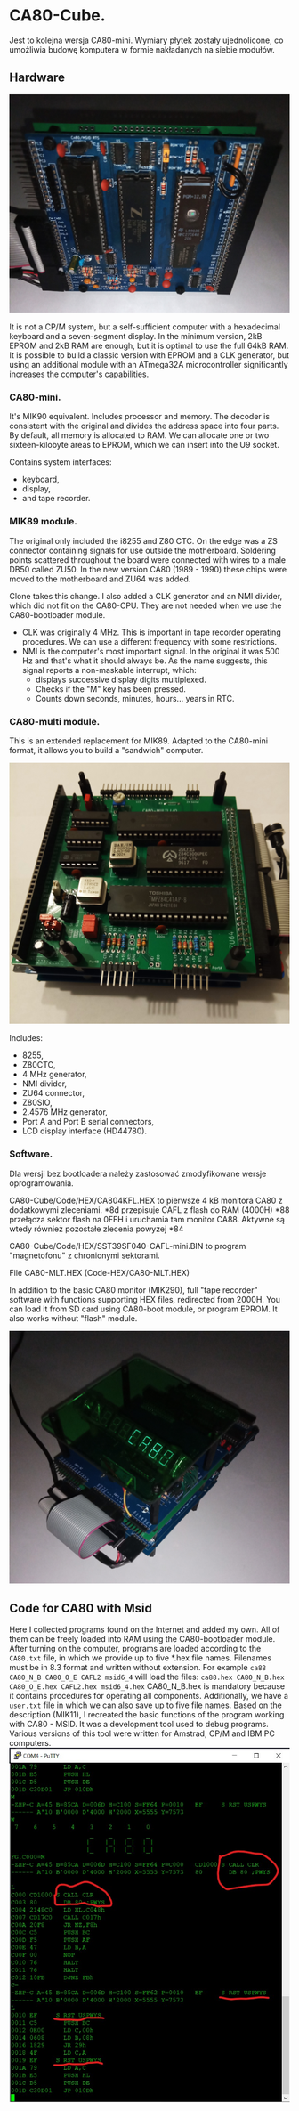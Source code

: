 # CA80-Cube.

Jest to kolejna wersja CA80-mini. Wymiary płytek zostały ujednolicone, co umożliwia budowę komputera w formie nakładanych na siebie modułów.


## Hardware

![Assembled modules](https://github.com/ZegarNotAvailable/CloneFactory/blob/main/CA80-Cube/HW/Pics/Kanapka-mini-CPU.jpg)

It is not a CP/M system, but a self-sufficient computer with a hexadecimal keyboard and a seven-segment display.
In the minimum version, 2kB EPROM and 2kB RAM are enough, but it is optimal to use the full 64kB RAM.
It is possible to build a classic version with EPROM and a CLK generator, but using an additional module with an ATmega32A microcontroller significantly increases the computer's capabilities.

### CA80-mini.

It's MIK90 equivalent. Includes processor and memory. The decoder is consistent with the original and divides the address space into four parts. 
By default, all memory is allocated to RAM. We can allocate one or two sixteen-kilobyte areas to EPROM, which we can insert into the U9 socket. 

Contains system interfaces: 
- keyboard,
- display,
- and tape recorder.

### MIK89 module.

The original only included the i8255 and Z80 CTC. On the edge was a ZS connector containing signals for use outside the motherboard. 
Soldering points scattered throughout the board were connected with wires to a male DB50 called ZU50.
In the new version CA80 (1989 - 1990) these chips were moved to the motherboard and ZU64 was added.

Clone takes this change. I also added a CLK generator and an NMI divider, which did not fit on the CA80-CPU.
They are not needed when we use the CA80-bootloader module.

- CLK was originally 4 MHz. This is important in tape recorder operating procedures. We can use a different frequency with some restrictions.
- NMI is the computer's most important signal. In the original it was 500 Hz and that's what it should always be.
  As the name suggests, this signal reports a non-maskable interrupt, which:
  - displays successive display digits multiplexed.
  - Checks if the "M" key has been pressed.
  - Counts down seconds, minutes, hours... years in RTC.
 
### CA80-multi module.

This is an extended replacement for MIK89. Adapted to the CA80-mini format, it allows you to build a "sandwich" computer.

![CA80-multi](https://github.com/ZegarNotAvailable/CloneFactory/blob/main/CA80-mini/HW/Pics/CA-MULTI-ASEMBLED.jpg)

Includes:
- 8255,
- Z80CTC,
- 4 MHz generator,
- NMI divider,
- ZU64 connector,
- Z80SIO,
- 2.4576 MHz generator,
- Port A and Port B serial connectors,
- LCD display interface (HD44780).

### Software.

Dla wersji bez bootloadera należy zastosować zmodyfikowane wersje oprogramowania.

CA80-Cube/Code/HEX/CA804KFL.HEX to pierwsze 4 kB monitora CA80 z dodatkowymi zleceniami. 
*8d przepisuje CAFL z flash do RAM (4000H)
*88 przełącza sektor flash na 0FFH i uruchamia tam monitor CA88. Aktywne są wtedy również pozostałe zlecenia powyżej *84

CA80-Cube/Code/HEX/SST39SF040-CAFL-mini.BIN to program "magnetofonu" z chronionymi sektorami.








File CA80-MLT.HEX (Code-HEX/CA80-MLT.HEX)

In addition to the basic CA80 monitor (MIK290), full "tape recorder" software with functions supporting HEX files, redirected from 2000H. 
You can load it from SD card using CA80-boot module, or program EPROM. It also works without "flash" module.

![CA80 big sandwich.](https://github.com/ZegarNotAvailable/CloneFactory/blob/main/CA80-mini/HW/Pics/Kanapka-big.jpg)

## Code for CA80 with Msid

Here I collected programs found on the Internet and added my own. All of them can be freely loaded into RAM using the CA80-bootloader module.
After turning on the computer, programs are loaded according to the `CA80.txt` file, in which we provide up to five *.hex file names.
Filenames must be in 8.3 format and written without extension.
For example `ca88 CA80_N_B CA80_O_E CAFL2 msid6_4` will load the files:
`ca88.hex CA80_N_B.hex CA80_O_E.hex CAFL2.hex msid6_4.hex`
CA80_N_B.hex is mandatory because it contains procedures for operating all components.
Additionally, we have a `user.txt` file in which we can also save up to five file names.
Based on the description (MIK11), I recreated the basic functions of the program working with CA80 - MSID. It was a development tool used to debug programs.
Various versions of this tool were written for Amstrad, CP/M and IBM PC computers.
![Poor MSID version.](https://github.com/ZegarNotAvailable/CloneFactory/blob/main/HardWare/Pictures/MSid-proced-sys.jpg)
